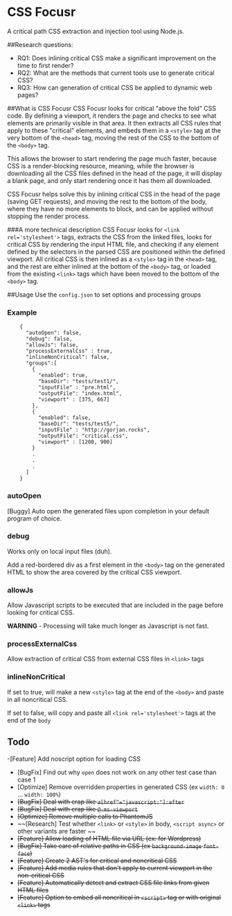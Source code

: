 # CSS Focusr
A critical path CSS extraction and injection tool using Node.js.

##Research questions:
- RQ1: Does inlining critical CSS make a significant improvement on the time to first render?
- RQ2: What are the methods that current tools use to generate critical CSS?
- RQ3: How can generation of critical CSS be applied to dynamic web pages?

##What is CSS Focusr
CSS Focusr looks for critical "above the fold" CSS code. By defining a viewport, it renders the page and checks to see what 
elements are primarily visible in that area. It then extracts all CSS rules that apply to these "critical" elements, and embeds
them in a `<style>` tag at the very bottom of the `<head>` tag, moving the rest of the CSS to the bottom of the `<body>` tag.

This allows the browser to start rendering the page much faster, because CSS is a render-blocking resource, meaning, while the browser
is downloading all the CSS files defined in the head of the page, it will display a blank page, and only start rendering once it has them all
downloaded.
 
CSS Focusr helps solve this by inlining critical CSS in the head of the page (saving GET requests), and moving the rest
to the bottom of the body, where they have no more elements to block, and can be applied without stopping the render process.

###A more technical description
CSS Focusr looks for `<link rel='stylesheet'>` tags, extracts the CSS from the linked files,
looks for critical CSS by rendering the input HTML file, and checking if any element defined by the selectors in the parsed CSS
are positioned within the defined viewport. All critical CSS is then inlined as a `<style>` tag in the `<head>` tag, and the rest
are either inlined at the bottom of the `<body>` tag, or loaded from the existing `<link>` tags which have been moved to the bottom of
the `<body>` tag.

##Usage
Use the `config.json` to set options and processing groups
### Example
```
    {
      "autoOpen": false,
      "debug": false,
      "allowJs": false,
      "processExternalCss" : true,
      "inlineNonCritical": false,
      "groups":[
        {
          "enabled": true,
          "baseDir": "tests/test1/",
          "inputFile" : "pre.html",
          "outputFile": "index.html",
          "viewport" : [375, 667]
        },
        {
          "enabled": false,
          "baseDir": "tests/test5/",
          "inputFile" : "http://gorjan.rocks",
          "outputFile": "critical.css",
          "viewport" : [1200, 900]
        }
        .
        .
        .
      ]
    }
```

### autoOpen
[Buggy] Auto open the generated files upon completion in your default program of choice.
### debug
Works only on local input files (duh).

Add a red-bordered div as a first element in the `<body>` tag on the generated HTML to show the area covered by the critical CSS viewport.
### allowJs
Allow Javascript scripts to be executed that are included in the page before looking for critical CSS.

**WARNING** - Processing will take much longer as Javascript is not fast.
### processExternalCss
Allow extraction of critical CSS from external CSS files in `<link>` tags
### inlineNonCritical
If set to true, will make a new `<style>` tag at the end of the `<body>` and paste in all noncritical CSS.

If set to false, will copy and paste all `<link rel='stylesheet'>` tags at the end of the `body`


## Todo
 -[Feature] Add noscript option for loading CSS
- [BugFix] Find out why `open` does not work on any other test case than case 1
- [Optimize] Remove overridden properties in generated CSS (ex `width: 0` ... `width: 100%`)
- ~~[BugFix] Deal with crap like `a[href^="javascript:"]:after`~~
- ~~[BugFix] Deal with crap like `@-ms-viewport`~~
- ~~[Optimize] Remove multiple calls to PhantomJS~~
- ~~[Research] Test whether `<link>` or `<style>` in body, `<script async>` or other variants are faster ~~
- ~~[Feature] Allow loading of HTML file via URL (ex: for Wordpress)~~
- ~~[BugFix] Take care of relative paths in CSS (ex `background-image` `font-face`)~~
- ~~[Feature] Create 2 AST's for critical and noncritical CSS~~
- ~~[Feature] Add media rules that don't apply to current viewport in the non-critical CSS~~
- ~~[Feature] Automatically detect and extract CSS file links from given HTML files~~
- ~~[Feature] Option to embed all noncritical in `<script>` tag or with original `<link>` tags~~